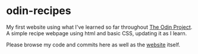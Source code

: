 # odin-recipes
<p>My first website using what I've learned so far throughout 
<a href="https://www.theodinproject.com">The Odin Project</a>. 
A simple recipe webpage using html and basic CSS, updating it as I learn.</p>
<p>Please browse my code and commits here as well as the 
  <a href="https://solan-odin-recipes.neocities.org">website</a> itself.</p>
